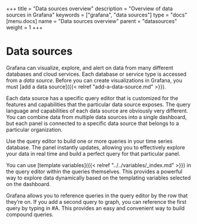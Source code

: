 +++
title = "Data sources overview"
description = "Overview of data sources in Grafana"
keywords = ["grafana", "data sources"]
type = "docs"
[menu.docs]
name = "Data sources overview"
parent = "datasources"
weight = 1
+++

# Data sources

Grafana can visualize, explore, and alert on data from many different databases and cloud services. Each database or service type is accessed from a *data source*. Before you can create visualizations in Grafana, you must [add a data source]({{< relref "add-a-data-source.md" >}}).

Each data source has a specific query editor that is customized for the features and capabilities that the particular data source exposes. The query language and capabilities of each data source are obviously very different. You can combine data from multiple data sources into a single dashboard, but each panel is connected to a specific data source that belongs to a particular organization.

Use the query editor to build one or more queries in your time series database. The panel instantly updates, allowing you to effectively explore your data in real time and build a perfect query for that particular panel.

You can use [template variables]({{< relref "../../variables/_index.md" >}}) in the query editor within the queries themselves. This provides a powerful way to explore data dynamically based on the templating variables selected on the dashboard.

Grafana allows you to reference queries in the query editor by the row that they’re on. If you add a second query to graph, you can reference the first query by typing in #A. This provides an easy and convenient way to build compound queries.